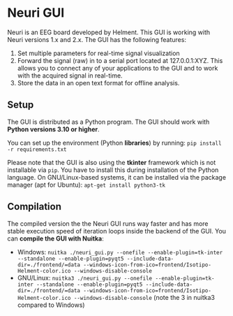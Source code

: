 # Neuri GUI

Neuri is an EEG board developed by Helment. This GUI is working with Neuri versions 1.x and 2.x. The GUI has the following features:
1. Set multiple parameters for real-time signal visualization
2. Forward the signal (raw) in to a serial port located at 127.0.0.1:XYZ. This allows you to connect any of your applications to the GUI and to work with the acquired signal in real-time.
3. Store the data in an open text format for offline analysis.

## Setup

The GUI is distributed as a Python program. The GUI should work with **Python versions 3.10 or higher**.

You can set up the environment (Python **libraries**) by running:
`pip install -r requirements.txt`

Please note that the GUI is also using the **tkinter** framework which is not installable via `pip`. You have to install this during installation of the Python language. On GNU/Linux-based systems, it can be installed via the package manager (apt for Ubuntu):
`apt-get install python3-tk`

## Compilation

The compiled version the the Neuri GUI runs way faster and has more stable  execution speed of iteration loops inside the backend of the GUI. You can **compile the GUI with Nuitka**:
- Windows: `nuitka ./neuri_gui.py --onefile --enable-plugin=tk-inter --standalone --enable-plugin=pyqt5 --include-data-dir=./frontend/=data --windows-icon-from-ico=frontend/Isotipo-Helment-color.ico --windows-disable-console`
- GNU/Linux: `nuitka3 ./neuri_gui.py --onefile --enable-plugin=tk-inter --standalone --enable-plugin=pyqt5 --include-data-dir=./frontend/=data --windows-icon-from-ico=frontend/Isotipo-Helment-color.ico --windows-disable-console` (note the 3 in nuitka3 compared to Windows)
